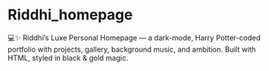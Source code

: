 # Riddhi_homepage
💻✨ Riddhi’s Luxe Personal Homepage — a dark-mode, Harry Potter-coded portfolio with projects, gallery, background music, and ambition. Built with HTML, styled in black &amp; gold magic.
